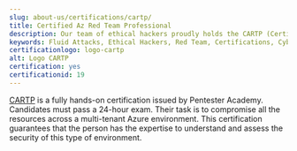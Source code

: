 ```yaml
---
slug: about-us/certifications/cartp/
title: Certified Az Red Team Professional
description: Our team of ethical hackers proudly holds the CARTP (Certified Az Red Team Professional) certification, among many others.
keywords: Fluid Attacks, Ethical Hackers, Red Team, Certifications, Cybersecurity, Pentesters, Whitehat Hackers, CARTP
certificationlogo: logo-cartp
alt: Logo CARTP
certification: yes
certificationid: 19
---
```


[CARTP](https://www.credential.net/group/283019)
is a fully hands-on certification
issued by Pentester Academy.
Candidates must pass a 24-hour exam.
Their task is to compromise all the resources
across a multi-tenant Azure environment.
This certification guarantees that
the person has the expertise to understand
and assess the security of this type of environment.
